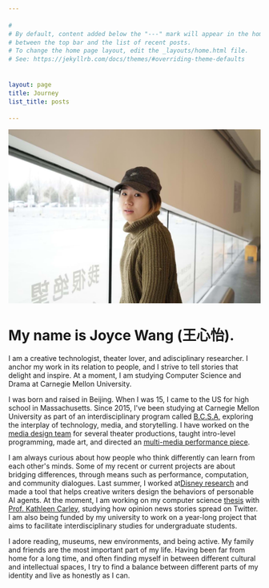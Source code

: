 ```yaml
---

#
# By default, content added below the "---" mark will appear in the home page
# between the top bar and the list of recent posts.
# To change the home page layout, edit the _layouts/home.html file.
# See: https://jekyllrb.com/docs/themes/#overriding-theme-defaults


layout: page
title: Journey
list_title: posts

---
```


<img src="/assets/headshot_3.jpeg" class="img-headshot" alt="">

# My name is Joyce Wang (王心怡).

I am a creative technologist, theater lover, and adisciplinary researcher. I anchor my work in its relation to people, and I strive to tell stories that delight and inspire. At a moment, I am studying Computer Science and Drama at Carnegie Mellon University.

I was born and raised in Beijing. When I was 15, I came to the US for high school in Massachusetts. Since 2015, I've been studying at Carnegie Mellon University as part of an interdisciplinary program called [B.C.S.A](http://www.flong.com/blog/2017/the-rigor-of-cmus-bcsa-degree/), exploring the interplay of technology, media, and storytelling. I have worked on the [media design team](/theater/2017/11/05/Sock.html) for several theater productions, taught intro-level programming, made art, and directed an [multi-media performance piece](/theater/2017/12/10/Translations.html). 

I am always curious about how people who think differently can learn from each other's minds. Some of my recent or current projects are about bridging differences, through means such as performance, computation, and community dialogues. Last summer, I worked at[Disney research](https://www.disneyresearch.com/) and made a tool that helps creative writers design the behaviors of personable AI agents. At the moment, I am working on my computer science [thesis](https://github.com/joyceeexinyiwang/SocietalComputing) with [Prof. Kathleen Carley](http://www.casos.cs.cmu.edu/bios/carley/carley.html), studying how opinion news stories spread on Twitter. I am also being funded by my university to work on a year-long project that aims to facilitate interdisciplinary studies for undergraduate students.

I adore reading, museums, new environments, and being active. My family and friends are the most important part of my life. Having been far from home for a long time, and often finding myself in between different cultural and intellectual spaces, I try to find a balance between different parts of my identity and live as honestly as I can.
